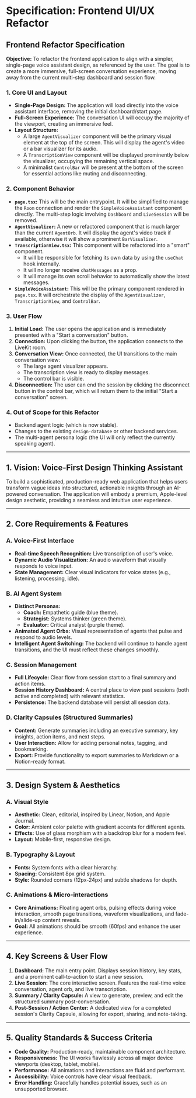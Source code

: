 # Specification: Frontend UI/UX Refactor

## Frontend Refactor Specification

**Objective:** To refactor the frontend application to align with a simpler, single-page voice assistant design, as referenced by the user. The goal is to create a more immersive, full-screen conversation experience, moving away from the current multi-step dashboard and session flow.

### 1. Core UI and Layout

- **Single-Page Design:** The application will load directly into the voice assistant interface, removing the initial dashboard/start page.
- **Full-Screen Experience:** The conversation UI will occupy the majority of the viewport, creating an immersive feel.
- **Layout Structure:**
    - A large `AgentVisualizer` component will be the primary visual element at the top of the screen. This will display the agent's video or a bar visualizer for its audio.
    - A `TranscriptionView` component will be displayed prominently below the visualizer, occupying the remaining vertical space.
    - A minimalist `ControlBar` will be present at the bottom of the screen for essential actions like muting and disconnecting.

### 2. Component Behavior

- **`page.tsx`:** This will be the main entrypoint. It will be simplified to manage the `Room` connection and render the `SimpleVoiceAssistant` component directly. The multi-step logic involving `Dashboard` and `LiveSession` will be removed.
- **`AgentVisualizer`:** A new or refactored component that is much larger than the current `AgentOrb`. It will display the agent's video track if available, otherwise it will show a prominent `BarVisualizer`.
- **`TranscriptionView.tsx`:** This component will be refactored into a "smart" component.
    - It will be responsible for fetching its own data by using the `useChat` hook internally.
    - It will no longer receive `chatMessages` as a prop.
    - It will manage its own scroll behavior to automatically show the latest messages.
- **`SimpleVoiceAssistant`:** This will be the primary component rendered in `page.tsx`. It will orchestrate the display of the `AgentVisualizer`, `TranscriptionView`, and `ControlBar`.

### 3. User Flow

1.  **Initial Load:** The user opens the application and is immediately presented with a "Start a conversation" button.
2.  **Connection:** Upon clicking the button, the application connects to the LiveKit room.
3.  **Conversation View:** Once connected, the UI transitions to the main conversation view:
    - The large agent visualizer appears.
    - The transcription view is ready to display messages.
    - The control bar is visible.
4.  **Disconnection:** The user can end the session by clicking the disconnect button in the control bar, which will return them to the initial "Start a conversation" screen.

### 4. Out of Scope for this Refactor

-   Backend agent logic (which is now stable).
-   Changes to the existing `design-database` or other backend services.
-   The multi-agent persona logic (the UI will only reflect the currently speaking agent).

---

## 1. Vision: Voice-First Design Thinking Assistant

To build a sophisticated, production-ready web application that helps users transform vague ideas into structured, actionable insights through an AI-powered conversation. The application will embody a premium, Apple-level design aesthetic, providing a seamless and intuitive user experience.

---

## 2. Core Requirements & Features

### A. Voice-First Interface
-   **Real-time Speech Recognition:** Live transcription of user's voice.
-   **Dynamic Audio Visualization:** An audio waveform that visually responds to voice input.
-   **State Management:** Clear visual indicators for voice states (e.g., listening, processing, idle).

### B. AI Agent System
-   **Distinct Personas:**
    -   **Coach:** Empathetic guide (blue theme).
    -   **Strategist:** Systems thinker (green theme).
    -   **Evaluator:** Critical analyst (purple theme).
-   **Animated Agent Orbs:** Visual representation of agents that pulse and respond to audio levels.
-   **Intelligent Agent Switching:** The backend will continue to handle agent transitions, and the UI must reflect these changes smoothly.

### C. Session Management
-   **Full Lifecycle:** Clear flow from session start to a final summary and action items.
-   **Session History Dashboard:** A central place to view past sessions (both active and completed) with relevant statistics.
-   **Persistence:** The backend database will persist all session data.

### D. Clarity Capsules (Structured Summaries)
-   **Content:** Generate summaries including an executive summary, key insights, action items, and next steps.
-   **User Interaction:** Allow for adding personal notes, tagging, and bookmarking.
-   **Export:** Provide functionality to export summaries to Markdown or a Notion-ready format.

---

## 3. Design System & Aesthetics

### A. Visual Style
-   **Aesthetic:** Clean, editorial, inspired by Linear, Notion, and Apple Journal.
-   **Color:** Ambient color palette with gradient accents for different agents.
-   **Effects:** Use of glass morphism with a backdrop blur for a modern feel.
-   **Layout:** Mobile-first, responsive design.

### B. Typography & Layout
-   **Fonts:** System fonts with a clear hierarchy.
-   **Spacing:** Consistent 8px grid system.
-   **Style:** Rounded corners (12px-24px) and subtle shadows for depth.

### C. Animations & Micro-interactions
-   **Core Animations:** Floating agent orbs, pulsing effects during voice interaction, smooth page transitions, waveform visualizations, and fade-in/slide-up content reveals.
-   **Goal:** All animations should be smooth (60fps) and enhance the user experience.

---

## 4. Key Screens & User Flow

1.  **Dashboard:** The main entry point. Displays session history, key stats, and a prominent call-to-action to start a new session.
2.  **Live Session:** The core interactive screen. Features the real-time voice conversation, agent orb, and live transcription.
3.  **Summary / Clarity Capsule:** A view to generate, preview, and edit the structured summary post-conversation.
4.  **Post-Session / Action Center:** A dedicated view for a completed session's Clarity Capsule, allowing for export, sharing, and note-taking.

---

## 5. Quality Standards & Success Criteria

-   **Code Quality:** Production-ready, maintainable component architecture.
-   **Responsiveness:** The UI works flawlessly across all major device viewports (desktop, tablet, mobile).
-   **Performance:** All animations and interactions are fluid and performant.
-   **Accessibility:** Voice controls have clear visual feedback.
-   **Error Handling:** Gracefully handles potential issues, such as an unsupported browser. 